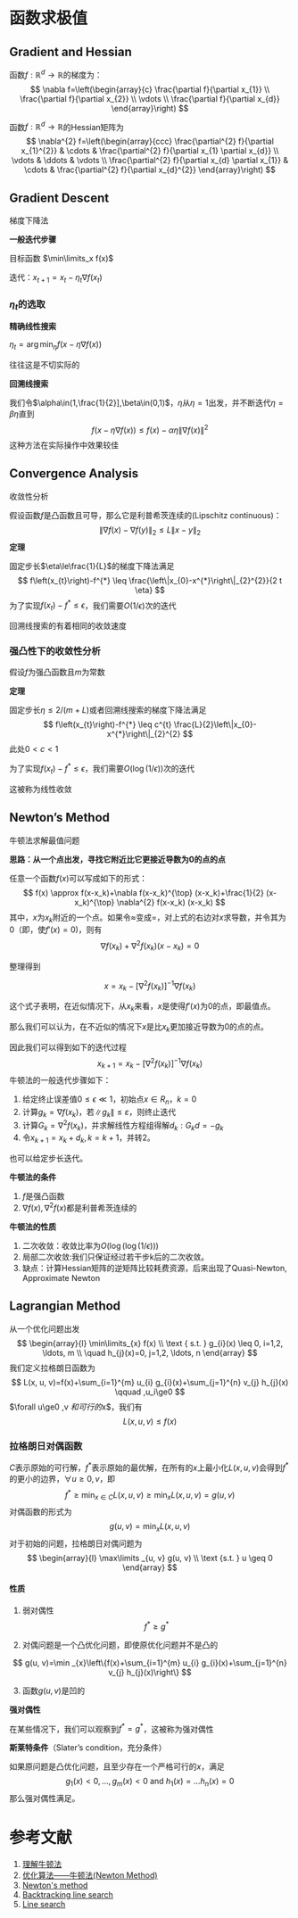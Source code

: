 # 函数求极值

## Gradient and Hessian

函数$f:\mathbb{R}^d\rightarrow\mathbb{R}$的梯度为：
$$
\nabla f=\left(\begin{array}{c}
\frac{\partial f}{\partial x_{1}} \\
\frac{\partial f}{\partial x_{2}} \\
\vdots \\
\frac{\partial f}{\partial x_{d}}
\end{array}\right)
$$


函数$f:\mathbb{R}^d\rightarrow\mathbb{R}$的Hessian矩阵为
$$
\nabla^{2} f=\left(\begin{array}{ccc}
\frac{\partial^{2} f}{\partial x_{1}^{2}} & \cdots & \frac{\partial^{2} f}{\partial x_{1} \partial x_{d}} \\
\vdots & \ddots & \vdots \\
\frac{\partial^{2} f}{\partial x_{d} \partial x_{1}} & \cdots & \frac{\partial^{2} f}{\partial x_{d}^{2}}
\end{array}\right)
$$

## Gradient Descent

梯度下降法

**一般迭代步骤**

目标函数 $\min\limits_x f(x)​$

迭代：$x_{t+1}=x_{t}-\eta_{t} \nabla f\left(x_{t}\right)$

### $\eta_t$的选取

**精确线性搜索**

$\eta_{t}=\arg \min _{\eta} f(x-\eta \nabla f(x))$

往往这是不切实际的

**回溯线搜索**

我们令$\alpha\in(1,\frac{1}{2}],\beta\in(0,1)$，$\eta$从$\eta=1$出发，并不断迭代$\eta=\beta\eta$直到
$$
f(x-\eta \nabla f(x)) \leq f(x)-\alpha \eta\|\nabla f(x)\|^{2}
$$
这种方法在实际操作中效果较佳

## Convergence Analysis

收敛性分析

假设函数$f$是凸函数且可导，那么它是利普希茨连续的(Lipschitz continuous)：
$$
\|\nabla f(x)-\nabla f(y)\|_{2} \leq L\|x-y\|_{2}
$$
**定理**

固定步长$\eta\le\frac{1}{L}$的梯度下降法满足
$$
f\left(x_{t}\right)-f^{*} \leq \frac{\left\|x_{0}-x^{*}\right\|_{2}^{2}}{2 t \eta}
$$
为了实现$f\left(x_{t}\right)-f^{*} \leq\epsilon$，我们需要$O(1 / \epsilon)$次的迭代

回溯线搜索的有着相同的收敛速度

### 强凸性下的收敛性分析

假设$f$为强凸函数且$m$为常数

**定理**

固定步长$\eta\le2/(m+L)$或者回溯线搜索的梯度下降法满足
$$
f\left(x_{t}\right)-f^{*} \leq c^{t} \frac{L}{2}\left\|x_{0}-x^{*}\right\|_{2}^{2}
$$
此处$0<c<1$

为了实现$f\left(x_{t}\right)-f^{*} \leq\epsilon$，我们需要$O(\log(1 / \epsilon))$次的迭代

这被称为线性收敛

## Newton’s Method

牛顿法求解最值问题

**思路：从一个点出发，寻找它附近比它更接近导数为0的点的点**

任意一个函数$f(x)$可以写成如下的形式：
$$
f(x) \approx f(x-x_k)+\nabla f(x-x_k)^{\top} (x-x_k)+\frac{1}{2} (x-x_k)^{\top} \nabla^{2} f(x-x_k) (x-x_k)
$$
其中，$x$为$x_k$附近的一个点。如果令$\approx$变成$=$，对上式的右边对$x$求导数，并令其为0（即，使$f\prime(x)=0$)，则有
$$
\nabla f(x_k) + \nabla^{2} f(x_k) (x-x_k)=0
$$

整理得到


$$
x=x_k-\left[\nabla^{2} f(x_k)\right]^{-1} \nabla f(x_k)
$$

这个式子表明，在近似情况下，从$x_k$来看，$x$是使得$f\prime(x)$为$0$的点，即最值点。

那么我们可以认为，在不近似的情况下$x$是比$x_k$更加接近导数为0的点的点。

因此我们可以得到如下的迭代过程
$$
x_{k+1}=x_k-\left[\nabla^{2} f(x_k)\right]^{-1} \nabla f(x_k)
$$
牛顿法的一般迭代步骤如下：

1. 给定终止误差值$0\leq\epsilon\ll1$，初始点$x\in R_n$，$k=0$
2. 计算$g_{k}=\nabla f\left(x_{k}\right)$，若$\left\|g_{k}\right\| \leq \varepsilon$，则终止迭代
3. 计算$G_{k}=\nabla^2 f\left(x_{k}\right)$，并求解线性方程组得解$d_{k}: G_{k} d=-g_{k}$
4. 令$x_{k+1}=x_{k}+d_{k}, k=k+1$，并转2。

也可以给定步长迭代。

**牛顿法的条件**

1. $f$是强凸函数
2. $\nabla f(x),\nabla^2 f(x)$都是利普希茨连续的

**牛顿法的性质**

1. 二次收敛：收敛比率为$O(\log(\log(1 / \epsilon)))$
2. 局部二次收敛:我们只保证经过若干步k后的二次收敛。
3. 缺点：计算Hessian矩阵的逆矩阵比较耗费资源，后来出现了Quasi-Newton, Approximate Newton

## Lagrangian Method

从一个优化问题出发
$$
\begin{array}{l}
\min\limits_{x} f(x) \\
\text { s.t. } g_{i}(x) \leq 0, i=1,2, \ldots, m \\
\quad h_{j}(x)=0, j=1,2, \ldots, n
\end{array}
$$
我们定义拉格朗日函数为
$$
L(x, u, v)=f(x)+\sum_{i=1}^{m} u_{i} g_{i}(x)+\sum_{j=1}^{n} v_{j} h_{j}(x) \qquad ,u_i\ge0
$$
$\forall u\ge0 ,v $和可行的$x$，我们有
$$
L(x, u, v) \leq f(x)
$$

### 拉格朗日对偶函数

$C$表示原始的可行解，$f^*$表示原始的最优解，在所有的$x$上最小化$L(x,u,v)$会得到$f^*$的更小的边界，$\forall u\ge0,v$，即
$$
f^{*} \geq \min _{x \in C} L(x, u, v) \geq \min _{x} L(x, u, v)=g(u, v)
$$
对偶函数的形式为
$$
g(u, v)=\min _{x} L(x, u, v)
$$
对于初始的问题，拉格朗日对偶问题为
$$
\begin{array}{l}
\max\limits _{u, v} g(u, v) \\
\text {s.t. } u \geq 0
\end{array}
$$

#### 性质

1. 弱对偶性
   $$
   f^*\ge g^*
   $$

2. 对偶问题是一个凸优化问题，即使原优化问题并不是凸的

$$
g(u, v)=\min _{x}\left\{f(x)+\sum_{i=1}^{m} u_{i} g_{i}(x)+\sum_{j=1}^{n} v_{j} h_{j}(x)\right\}
$$

3. 函数$g(u,v)$是凹的

**强对偶性**

在某些情况下，我们可以观察到$f^*=g^*$，这被称为强对偶性

**斯莱特条件**（Slater’s condition，充分条件）

如果原问题是凸优化问题，且至少存在一个严格可行的$x$，满足
$$
g_{1}(x)<0, \ldots, g_{m}(x)<0 \text { and } h_{1}(x)=\ldots h_{n}(x)=0
$$
那么强对偶性满足。

# 参考文献

1. [理解牛顿法](<https://zhuanlan.zhihu.com/p/37588590>)
2. [优化算法——牛顿法(Newton Method)](<https://blog.csdn.net/google19890102/article/details/41087931>)
3. [Newton's method](<https://en.wikipedia.org/wiki/Newton%27s_method>)
4. [Backtracking line search](<https://en.wikipedia.org/wiki/Backtracking_line_search>)
5. [Line search](<https://en.wikipedia.org/wiki/Line_search>)
